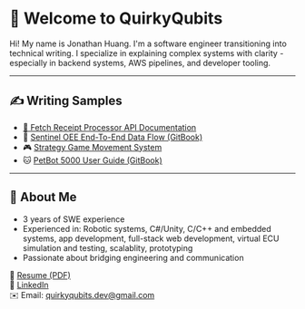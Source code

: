 # 👋 Welcome to QuirkyQubits

Hi! My name is Jonathan Huang. I'm a software engineer transitioning into technical writing. I specialize in explaining complex systems with clarity - especially in backend systems, AWS pipelines, and developer tooling.

---

## ✍️ Writing Samples

- [🧾 Fetch Receipt Processor API Documentation](https://quirkyqubits.github.io/fetch-receipt-api
)
- 📘 [Sentinel OEE End-To-End Data Flow (GitBook)](https://quirkyqubits.gitbook.io/sentinel-oee-data-flow/)
- 🎮 [Strategy Game Movement System](https://quirkyqubits.github.io/strategy-game-movement)
- 🐱 [PetBot 5000 User Guide (GitBook)](https://quirkyqubits.gitbook.io/petbot-5000-user-guide/)
  
---

## 💼 About Me

- 3 years of SWE experience
- Experienced in: Robotic systems, C#/Unity, C/C++ and embedded systems, app development, full-stack web development, virtual ECU simulation and testing, scalablity, prototyping
- Passionate about bridging engineering and communication

📄 [Resume (PDF)](https://quirkyqubits.github.io/portfolio/blob/main/Jonathan_Huang_Resume.pdf)  
💼 [LinkedIn](https://www.linkedin.com/in/jona-huang/)  
✉️ Email: quirkyqubits.dev@gmail.com
